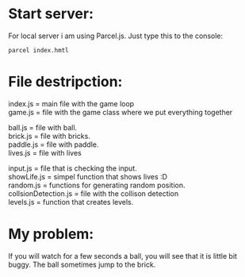 # Start server:

For local server i am using Parcel.js. Just type this to the console:

```
parcel index.hmtl
```

# File destripction:

index.js = main file with the game loop  
game.js = file with the game class where we put everything together  

ball.js = file with ball.  
brick.js = file with bricks.  
paddle.js = file with paddle.  
lives.js = file with lives  

input.js = file that is checking the input.  
showLife.js = simpel function that shows lives :D  
random.js = functions for generating random position.  
collsionDetection.js = file with the collison detection  
levels.js = function that creates levels.  


# My problem:
If you will watch for a few seconds a ball, you will see that it is little bit buggy. The ball sometimes jump to the brick.
